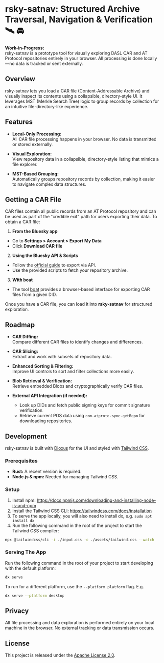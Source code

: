 # rsky-satnav: Structured Archive Traversal, Navigation & Verification 🛰️ 🚘

**Work-in-Progress:**  
rsky-satnav is a prototype tool for visually exploring DASL CAR and AT Protocol repositories entirely in your browser. All processing is done locally—no data is tracked or sent externally.

## Overview

rsky-satnav lets you load a CAR file (Content-Addressable Archive) and visually inspect its contents using a collapsible, directory-style UI. It leverages MST (Merkle Search Tree) logic to group records by collection for an intuitive file-directory-like experience.

## Features

- **Local-Only Processing:**  
  All CAR file processing happens in your browser. No data is transmitted or stored externally.

- **Visual Exploration:**  
  View repository data in a collapsible, directory-style listing that mimics a file explorer.

- **MST-Based Grouping:**  
  Automatically groups repository records by collection, making it easier to navigate complex data structures.


## Getting a CAR File

CAR files contain all public records from an AT Protocol repository and can be used as part of the "credible exit" path for users exporting their data. To obtain a CAR file:

1. **From the Bluesky app**
  - Go to **Settings > Account > Export My Data**
  - Click **Download CAR file**

2. **Using the Bluesky API & Scripts**
  - Follow the [official guide](https://docs.bsky.app/blog/repo-export#the-repository-car-file) to export via API.
  - Use the provided scripts to fetch your repository archive.

3. **With boat**
  - The tool [boat](https://boat.kelinci.net/repo-export) provides a browser-based interface for exporting CAR files from a given DID.

Once you have a CAR file, you can load it into **rsky-satnav** for structured exploration.


## Roadmap

- **CAR Diffing:**  
  Compare different CAR files to identify changes and differences.

- **CAR Slicing:**  
  Extract and work with subsets of repository data.

- **Enhanced Sorting & Filtering:**  
  Improve UI controls to sort and filter collections more easily.

- **Blob Retrieval & Verification:**  
  Retrieve embedded Blobs and cryptographically verify CAR files.

- **External API Integration (if needed):**
    - Look up DIDs and fetch public signing keys for commit signature verification.
    - Retrieve current PDS data using `com.atproto.sync.getRepo` for downloading repositories.

## Development

rsky-satnav is built with [Dioxus](https://github.com/DioxusLabs/dioxus) for the UI and styled with [Tailwind CSS](https://tailwindcss.com/).

### Prerequisites

- **Rust:** A recent version is required.
- **Node.js & npm:** Needed for managing Tailwind CSS.

### Setup

1. Install npm: https://docs.npmjs.com/downloading-and-installing-node-js-and-npm
2. Install the Tailwind CSS CLI: https://tailwindcss.com/docs/installation
3. To serve the app locally, you will also need to install dx, e.g. `sudo apt install dx`
4. Run the following command in the root of the project to start the Tailwind CSS compiler:

```bash
npx @tailwindcss/cli -i ./input.css -o ./assets/tailwind.css --watch
```

### Serving The App

Run the following command in the root of your project to start developing with the default platform:

```bash
dx serve
```

To run for a different platform, use the `--platform platform` flag. E.g.
```bash
dx serve --platform desktop
```

## Privacy

All file processing and data exploration is performed entirely on your local machine in the browser. No external tracking or data transmission occurs.

## License

This project is released under the [Apache License 2.0](../LICENSE).
